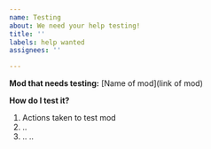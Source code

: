 ```yaml
---
name: Testing
about: We need your help testing!
title: ''
labels: help wanted
assignees: ''

---
```


**Mod that needs testing:**
[Name of mod](link of mod)

**How do I test it?**
1. Actions taken to test mod
2. ..
3. ..
..
